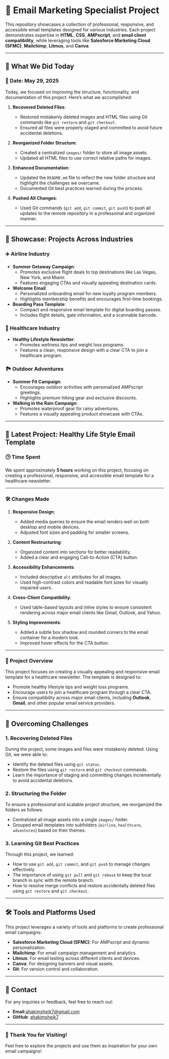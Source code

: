 # 🌟 Email Marketing Specialist Project

This repository showcases a collection of professional, responsive, and accessible email templates designed for various industries. Each project demonstrates expertise in **HTML**, **CSS**, **AMPscript**, and **email client compatibility**, while leveraging tools like **Salesforce Marketing Cloud (SFMC)**, **Mailchimp**, **Litmus**, and **Canva**.

---

## 📝 What We Did Today
### 📅 Date: May 29, 2025

Today, we focused on improving the structure, functionality, and documentation of this project. Here’s what we accomplished:
1. **Recovered Deleted Files**:
   - Restored mistakenly deleted images and HTML files using Git commands like `git restore` and `git checkout`.
   - Ensured all files were properly staged and committed to avoid future accidental deletions.

2. **Reorganized Folder Structure**:
   - Created a centralized `images/` folder to store all image assets.
   - Updated all HTML files to use correct relative paths for images.

3. **Enhanced Documentation**:
   - Updated the `README.md` file to reflect the new folder structure and highlight the challenges we overcame.
   - Documented Git best practices learned during the process.

4. **Pushed All Changes**:
   - Used Git commands (`git add`, `git commit`, `git push`) to push all updates to the remote repository in a professional and organized manner.

---

## 🚀 Showcase: Projects Across Industries

### ✈️ Airline Industry
- **Summer Getaway Campaign**:
  - Promotes exclusive flight deals to top destinations like Las Vegas, New York, and Miami.
  - Features engaging CTAs and visually appealing destination cards.
- **Welcome Email**:
  - Personalized onboarding email for new loyalty program members.
  - Highlights membership benefits and encourages first-time bookings.
- **Boarding Pass Template**:
  - Compact and responsive email template for digital boarding passes.
  - Includes flight details, gate information, and a scannable barcode.

### 🌿 Healthcare Industry
- **Healthy Lifestyle Newsletter**:
  - Promotes wellness tips and weight loss programs.
  - Features a clean, responsive design with a clear CTA to join a healthcare program.

### 🏞️ Outdoor Adventures
- **Summer Fit Campaign**:
  - Encourages outdoor activities with personalized AMPscript greetings.
  - Highlights premium hiking gear and exclusive discounts.
- **Walking in the Rain Campaign**:
  - Promotes waterproof gear for rainy adventures.
  - Features a visually appealing product showcase with CTAs.

---

## 📅 Latest Project: Healthy Life Style Email Template

### 🕒 Time Spent
We spent approximately **5 hours** working on this project, focusing on creating a professional, responsive, and accessible email template for a healthcare newsletter.

---

### 🛠️ Changes Made
1. **Responsive Design**:
   - Added media queries to ensure the email renders well on both desktop and mobile devices.
   - Adjusted font sizes and padding for smaller screens.

2. **Content Restructuring**:
   - Organized content into sections for better readability.
   - Added a clear and engaging Call-to-Action (CTA) button.

3. **Accessibility Enhancements**:
   - Included descriptive `alt` attributes for all images.
   - Used high-contrast colors and readable font sizes for visually impaired users.

4. **Cross-Client Compatibility**:
   - Used table-based layouts and inline styles to ensure consistent rendering across major email clients like Gmail, Outlook, and Yahoo.

5. **Styling Improvements**:
   - Added a subtle box shadow and rounded corners to the email container for a modern look.
   - Improved hover effects for the CTA button.

---

### 📩 Project Overview
This project focuses on creating a visually appealing and responsive email template for a healthcare newsletter. The template is designed to:
- Promote healthy lifestyle tips and weight loss programs.
- Encourage users to join a healthcare program through a clear CTA.
- Ensure compatibility across major email clients, including **Outlook**, **Gmail**, and other popular email service providers.

---

## 🚀 Overcoming Challenges

### **1. Recovering Deleted Files**
During the project, some images and files were mistakenly deleted. Using Git, we were able to:
- Identify the deleted files using `git status`.
- Restore the files using `git restore` and `git checkout` commands.
- Learn the importance of staging and committing changes incrementally to avoid accidental deletions.

### **2. Structuring the Folder**
To ensure a professional and scalable project structure, we reorganized the folders as follows:
- Centralized all image assets into a single `images/` folder.
- Grouped email templates into subfolders (`airline`, `healthcare`, `adventures`) based on their themes.

### **3. Learning Git Best Practices**
Through this project, we learned:
- How to use `git add`, `git commit`, and `git push` to manage changes effectively.
- The importance of using `git pull` and `git rebase` to keep the local branch in sync with the remote branch.
- How to resolve merge conflicts and restore accidentally deleted files using `git restore` and `git checkout`.

---

## 🛠️ Tools and Platforms Used
This project leverages a variety of tools and platforms to create professional email campaigns:
- **Salesforce Marketing Cloud (SFMC)**: For AMPscript and dynamic personalization.
- **Mailchimp**: For email campaign management and analytics.
- **Litmus**: For email testing across different clients and devices.
- **Canva**: For designing banners and visual assets.
- **Git**: For version control and collaboration.

---

## 📧 Contact
For any inquiries or feedback, feel free to reach out:
- **Email**:ahakimsheik7@gmail.com
- **GitHub**: [ahakimsheik7](https://github.com/ahakimsheik7)

---

### 🚀 Thank You for Visiting!
Feel free to explore the projects and use them as inspiration for your own email campaigns!




